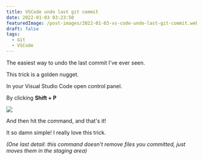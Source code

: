 ```yaml
---
title: VSCode undo last git commit
date: 2022-01-03 03:23:50
featuredImage: /post-images/2022-01-03-vs-code-undo-last-git-commit.webp
draft: false
tags:
  - Git
  - VSCode
---
```


The easiest way to undo the last commit I've ever seen.

This trick is a golden nugget.

In your Visual Studio Code open control panel.

By clicking **Shift + P**

![](/post-images/2022-01-image.webp)

And then hit the command, and that's it!

It so damn simple! I really love this trick.

_(One last detail: this command doesn't remove files you committed, just moves them in the staging area)_
